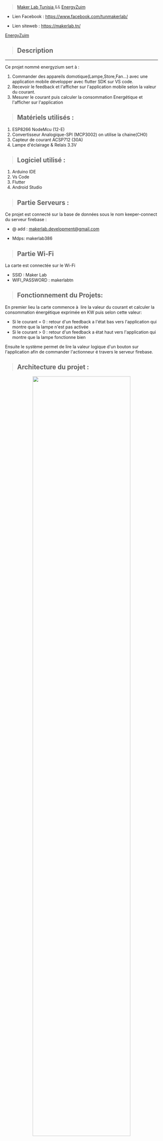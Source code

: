  > [Maker Lab Tunisia ](https://makerlab.tn/)    &&  [ EnergyZuim ](https://EnergyZuim.tn/)
* Lien Facebook : https://www.facebook.com/tunmakerlab/

* Lien siteweb : https://makerlab.tn/

[ EnergyZuim ](https://EnergyZuim.tn/)


>## Description
***
Ce projet nommé energyzium sert à :
1. Commander des appareils domotique(Lampe,Store,Fan...) avec une application mobile développer avec flutter SDK sur VS code. 
2. Recevoir le feedback et l'afficher sur l'application mobile selon la valeur du courant.
3. Mesurer le courant puis calculer la consommation Energétique et l'afficher sur l'application


>## Matériels utilisés :

 1. ESP8266 NodeMcu (12-E)
 2. Convertisseur Analogique-SPI (MCP3002) on utilise la chaine(CH0)
 3. Capteur de courant ACSP712 (30A)
 4. Lampe d'éclairage & Relais 3.3V
>## Logiciel utilisé : 

1. Arduino IDE 
2. Vs Code
3. Flutter 
4. Android Studio 


>## Partie Serveurs :


Ce projet est connecté sur la base de données sous le nom keeper-connect du serveur firebase :



- @ add : makerlab.development@gmail.com

- Mdps: makerlab386

> ## Partie Wi-Fi 

La carte est connectée sur le Wi-Fi
- SSID : Maker Lab 
- WIFI_PASSWORD : makerlabtn

> ## Fonctionnement du Projets:


En premier lieu la carte commence à  lire la valeur du courant et calculer la consommation énergétique exprimée en KW puis selon cette valeur:
- Si le courant = 0 : retour d'un feedback a l'état bas vers l'application qui montre que la lampe n'est pas activée
- Si le courant > 0 : retour d'un feedback a état haut vers l'application qui montre que la lampe fonctionne bien

Ensuite le système permet de lire la valeur logique d'un bouton sur l'application afin de commander l'actionneur é travers le serveur firebase. 

> ## Architecture du projet :  
<div align="center"><img src="aa/1.jpg" width="80%"></div>
<div align="center"><i>Architecture du projet</i></div>


> ## Partie Mobile 

Screen 1  Accueil
<div align="center"><img src="aa/2.jpg" width="20%"></div>
<div align="center"><i>Screen 1</i></div>

Screen 2 : Contact sur les réseaux

<div align="center"><img src="aa/3.jpg" width="20%"></div>
<div align="center"><i>Screen 2</i></div>

       Screen 3 :

Créer un compte si vous n'en disposer pas

<div align="center"><img src="aa/4.jpg" width="20%"></div>
<div align="center"><i>Screen 3</i></div>
       Screen 4 :


Vérifier l'identité avec un Id et un Mot de passe déja  créer et stocker sur Firebase.

<div align="center"><img src="aa/5.jpg" width="20%"></div>
<div align="center"><i>Screen 4</i></div>


        Screen 5 :


 Image cliquable pour entrer dans une des salles de la maison et commander les appareils


<div align="center"><img src="aa/6.jpg" width="20%"></div>
<div align="center"><i>Screen 5</i></div>

       Screen 6 :

Bouton pour l'envoi de commande sur Firebase et image qui affiche l'état du feedback selon le fonctionnement ou non de chaque appareil

<div align="center"><img src="aa/7.jpg" width="20%"></div>
<div align="center"><i>Screen 6</i></div>

> ## Configuration du matériel :
--------------------------------

Cablage du montage (ESP8266 + MCP3002) :


|Nom du Pin |	MCP3002	   |ESP8266|
|-|-|-|
|CSS	|1	|D8|
|MISO	|Dout (Pin6)	|D7|
|MOSI	|Din  (Pin5)	|D7|
|CLK	|7|	D5|

### Cablage du montage (ACS712 + MCP3002) :


|Nom du Pin	|MCP3002	|ACS712|
|-----|----|----|
|DATA	|CH0 | (Pin2)|	


Le cablage du Relais est avec le (pin D4)
Installation des bibliothèques
FirebaseArduino est une bibliothèque pour simplifier la connexion à la base de données Firebase à  partir des clients Arduino
 Il s'agit d'une abstraction complète de l'API REST de Firebase exposée via des appels C++ d'une manière conviviale. Toute l'analyse JSON est gérée par la bibliothèque et vous pouvez traiter des types C/Arduino purs.
La bibliothèque ne peut pas fonctionner de manière autonome. Vous devez donc également ajouter la bibliothèque ArduinoJSON.
Alors allez d'abord dans le gestionnaire de bibliothèque et recherchez "JSON" et installez la bibliothèque comme indiqué dans la figure ci-dessous

----------------------------------------------------------------------------

># Remarque :


La dernière bibliothèque JSON peut ne pas fonctionner avec le code. Vous devrez donc peut-ètre rétrograder la bibliothèque vers la version v5.13.5
Bibliothèque Google Firebase Extended
Maintenant, vous devez également installer la bibliothèque Google Firebase. Alors, téléchargez la bibliothèque Firebase ESP8266 version 4.0.3
Configuration de la base de données de la console Google Firebase

Maintenant, la principale chose que nous devons faire est de configurer la base de données de la console Google Firebase. Une fois la configuration terminée, nous pouvons ensuite envoyer des données de capteur en temps réel à  Google Firebase avec Nodemcu ESP8266.
Mais je n'expliquerai pas ici comment configurer la base de données de la console Google Firebase, car j'ai déjà  expliqué l'ensemble du processus dans le didacticiel précédent. Vous pouvez consulter le didacticiel suivant pour savoir comment effectuer la configuration.

> # ATTENTION :

Pour que le système fonctionne il faut faire attention à  la compatibilité des versions des bibliothèque du firebase & ArduinoJson & ESP8266WiFi

* ArduinoJson (version 5.13.1)

* Firebase ESP8266 client 4.0.3 

* (gestionnaire des carte)

* ESP8266 (version 2.3.0)

> ## Partie Code : 

1. Tout d'abord, nous incluons la bibliothèque pour Firebase & MCP3XXX.h & SPI.h

```Arduino
       #include <ESP8266WiFi.h>
       #include <FirebaseArduino.h>   
       #include <ESP8266HTTPClient.h> 
       #include <MCP3XXX.h>
       #include<SPI.h>
```

2. Ensuite, nous définissons les deux paramètres FIREBASE_HOST & FIREBASE_AUTH . Nous obtenons ces paramètres à  partir de Google Firebase Setup. Ces deux paramètres sont très importants pour communiquer avec firebase. Cela permet l'échange de données entre l'ESP8266 et la firebase.

```Arduino
       #define FIREBASE_HOST "keeper-connect-default-rtdb.firebaseio.com"
       #define FIREBASE_AUTH "6pTTp2lBqUIYk1XHoxkUaaOhhU71dEbQnmeO0NO6" 
       
```


3. Ensuite, nous définissons le SSID et le mot de passe WiFi. Remplacez le SSID et le mot de passe par le SSID et le mot de passe de votre réseau. Le Nodemcu se connectera au réseau et communiquera avec Google Firewall.

```Arduino
       #define WIFI_SSID "Maker Lab"
       #define WIFI_PASSWORD "makerlabtn"

```

4. déclaration des variables et des constatant.

```Arduino
       MCP3002 adc;
       int x= 0;
       #define acs712 A0
       long lastsample = 0;
       long samplesum = 0;
       int sampleCount = 0;
       float vpc = 4.8828125;
```
5. Dans le void Setup, nous commençons par la déclaration des pins SPI de la NodeMcu puis la vitesse de transmission (115200Kb/s) passant par la déclaration du Pin D4 comme sortie.

```Arduino
       void setup() 
       adc.begin(D8, D7, D6, D5);
       Serial.begin(115200);
       pinMode(D4, OUTPUT);    
```
6. Ces lignes permettent de connecter la carte NodeMCU ESP8266 au réseau Wifi. Une fois connecté, le moniteur série affiche l'état de la connexion et imprime l'adresse IP.
  ```Arduino
          WiFi.begin(WIFI_SSID, WIFI_PASSWORD);          
          Serial.print("Connecting to ");
          Serial.print(WIFI_SSID);
          while (WiFi.status() != WL_CONNECTED) {
          Serial.print(".");
          delay(500);}
          Serial.println();
          Serial.print("Connected to ");
          Serial.println(WIFI_SSID);
          Serial.print("IP Address is : ");
          Serial.println(WiFi.localIP());                
          Firebase.begin(FIREBASE_HOST, FIREBASE_AUTH);  
          delay(1000);   
```
7. dans le void Loop nous commençons par la conversion de chaque trame reçue a travers le SPI en valeur analogique pendant chaque période.

```Arduino
         void loop() {
         if (millis() > lastsample + 1) 
         {
         int x = adc.analogRead(0)-2;
         //  Serial.println(x);
         samplesum += sq(x - 512);
         sampleCount++;
         lastsample = millis ();
         }
```
8. pendant chaque nous tenons a convertir le courant efficace au courant nominal puis nous tenons a calucler le courant en divisant la valeur mesurer par le calibre du capteur.

```Arduino
         if (sampleCount == 1000)
          {
         float mean = samplesum / sampleCount;
         float value = sqrt(mean);
         float mv = value * vpc;
         float amperage = mv / 66;  //66 for 30A  185 for 20A  185 for 5A
         samplesum = 0;
         sampleCount = 0;  
```

9. pour l'étalonnage du capteur nous avons utiliser un filtre passe bas avec une condition pour bloquer les petites valeurs du courant.
```Arduino
          if (amperage <0.2)
          {
          amperage =0;
```

10. Nous envoyons maintenant les données à  Google Firebase en utilisant le chemin fourni par le code.

```Arduino
         Firebase.setString("House/Salon/feedback_Lampe","LOW");
         Serial.println("The final RMS Amperage is: " + String(amperage) + " Appox WATTAGE is: " + String(amperage * 220) + ".");
         Firebase.setFloat("House/Salon/Consommation_Lampe",amperage*220);
         int result = Firebase.getInt("House/Salon/switch");   
```
11. La LED s'allumera/s'éteindra en fonction de la chaîne reçue comme "ON" ou "OFF respectivement. Si un autre caractère est envoyé, 
Il s'agissait du contrôle des LED à  l'aide de Google Firebase. Maintenant, il y a un autre côté du tutoriel, que se passe-t-il si vous souhaitez envoyer les données du capteur à  Google Firebase.

```Arduino
         int result = Firebase.getInt("House/Salon/switch");
         if (result == 1) {
         Serial.println("Led Turned ON");
         digitalWrite(D4, LOW);
         }
         else if (result == 0){
         Serial.println("Led Turned OFF");
         digitalWrite(D4, HIGH);   
```


Pour contrôler la LED à  l'aide de Google Firebase et Nodemcu ESP8266, vous devez d'abord configurer Google Firebase. L'étape est un peu longue mais pas de panique, car je vous ai expliqué toutes les étapes ci-dessous.

       Étape 1 :

 Si vous avez un identifiant Gmail, vous ètes déjà  inscrit à  Firebase. Mais si vous n'avez pas d'identifiant Gmail, inscrivez-vous d'abord à  Gmail : https://gmail.com/

<div align="center"><img src="aa/20.jpg" width=100%"></div>
<div align="center"><i>Étape 1</i></div>


       Étape 2 : 

Visitez maintenant https://firebase.google.com/ et cliquez sur Aller à  la console en haut à  droite.

<div align="center"><img src="aa/21.jpg" width="100%"></div>
<div align="center"><i>Étape 2</i></div>
       Étape 3 :

Cliquez sur "Créer un projet".

<div align="center"><img src="aa/22.jpg" width="100%"></div>
<div align="center"><i>Étape 3</i></div>
       Étape 4 : 

Donnez votre "Nom du projet", puis cochez la case "J'accepte les conditions de Firebase" et enfin cliquez sur "Continuer"


<div align="center"><img src="aa/23.jpg" width="100%"></div>
<div align="center"><i>Étape 4</i></div>
       Étape 5 :

 Maintenant, une autre fenètre apparaîtra. Cliquez donc sur "Continuer".

<div align="center"><img src="aa/24.jpg" width="100%"></div>
<div align="center"><i>Étape 5</i></div>

       Étape 6 :

 Sélectionnez le "compte Google Analytics" crée à  l'aide de l'identifiant Gmail.


 Et puis cliquez sur "Créer un projet".

<div align="center"><img src="aa/25.jpg" width="100%"></div>
<div align="center"><i>Étape 6</i></div>
       Étape 7 : 

Votre projet est maintenant prèt. Vous obtiendrez donc la fenètre suivante. Cliquez sur "Continuer".

<div align="center"><img src="aa/26.jpg" width="100%"></div>
<div align="center"><i>Étape 7</i></div>


       Étape 8 : 

Cliquez maintenant sur "Paramètres du projet".

<div align="center"><img src="aa/27.jpg" width="100%"></div>
<div align="center"><i>Étape 8</i></div>

       Étape 9 : 

Sous Paramètres du projet, cliquez sur "Comptes de service". Copiez la clé secrète ci-dessous. Le code est requis dans le code Arduino.
<div align="center"><img src="aa/28.jpg" width="100%"></div>
<div align="center"><i>Étape 9</i></div>

       Étape 10 : 

Cliquez sur "Créer une base de données".
<div align="center"><img src="aa/29.jpg" width="100%"></div>
<div align="center"><i>Étape 10</i></div>

       Étape 11 : 

Choisissez "Démarrer en mode test" puis cliquez sur "Suivant".

<div align="center"><img src="aa/30.jpg" width="100%"></div>
<div align="center"><i>Étape 11</i></div>

       Étape 12 : 

Cliquez maintenant sur "Terminé" et sur le côté gauche, cliquez sur "Base de données".


<div align="center"><img src="aa/31.jpg" width="100%"></div>
<div align="center"><i>Étape 12</i></div>



       Étape 13 : 

Sélectionnez l'option "Base de données en temps réel" dans la liste des bases de données.


<div align="center"><img src="aa/32.jpg" width="100%"></div>
<div align="center"><i>Étape 13</i></div>

## Remarque 


Nous avons travaillé avec le compte du MakerLab avec une base de données nommé "KEEPER-CONNECT".

       

